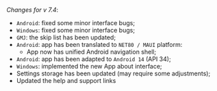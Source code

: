 _Changes for v 7.4_:
- `Android`: fixed some minor interface bugs;
- `Windows`: fixed some minor interface bugs;
- `GMJ`: the skip list has been updated;
- `Android`: app has been translated to `NET80 / MAUI` platform:
    - App now has unified Android navigation shell;
- `Android`: app has been adapted to `Android 14` (API 34);
- `Windows`: implemented the new App about interface;
- Settings storage has been updated (may require some adjustments);
- Updated the help and support links
